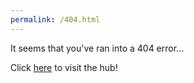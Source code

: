 ```yaml
---
permalink: /404.html
---
```


It seems that you've ran into a 404 error...

Click <a href="https://banres.github.io/Hub/">here</a> to visit the hub!
